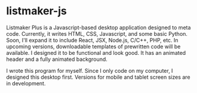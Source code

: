 # listmaker-js

Listmaker Plus is a Javascript-based desktop application designed to meta code. Currently, it writes HTML, CSS, Javascript, and some basic Python. Soon, I'll expand it to include React, JSX, Node.js, C/C++, PHP, etc. In upcoming versions, downloadable templates of prewritten code will be available. I designed it to be functional and look good. It has an animated header and a fully animated background. 

I wrote this program for myself. Since I only code on my computer, I designed this desktop first. Versions for mobile and tablet screen sizes are in development. 
